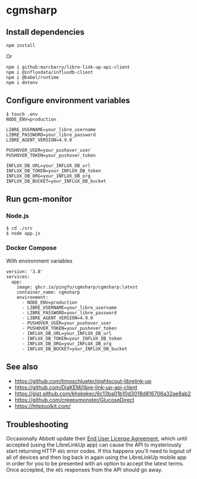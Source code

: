 # cgmsharp

## Install dependencies

```
npm install
```

Or

```
npm i github:marcbarry/libre-link-up-api-client
npm i @influxdata/influxdb-client
npm i @babel/runtime
npm i dotenv
```

## Configure environment variables

```
$ touch .env
NODE_ENV=production

LIBRE_USERNAME=your_libre_username
LIBRE_PASSWORD=your_libre_password
LIBRE_AGENT_VERSION=4.9.0

PUSHOVER_USER=your_pushover_user
PUSHOVER_TOKEN=your_pushover_token

INFLUX_DB_URL=your_INFLUX_DB_url
INFLUX_DB_TOKEN=your_INFLUX_DB_token
INFLUX_DB_ORG=your_INFLUX_DB_org
INFLUX_DB_BUCKET=your_INFLUX_DB_bucket
```

## Run gcm-monitor

### Node.js

```
$ cd ./src
$ node app.js
```

### Docker Compose

With environment variables

```
version: '3.8'
services:
  app:
    image: ghcr.io/pingfu/cgmsharp/cgmsharp:latest
    container_name: cgmsharp
    environment:
      - NODE_ENV=production
      - LIBRE_USERNAME=your_libre_username
      - LIBRE_PASSWORD=your_libre_password
      - LIBRE_AGENT_VERSION=4.9.0
      - PUSHOVER_USER=your_pushover_user
      - PUSHOVER_TOKEN=your_pushover_token
      - INFLUX_DB_URL=your_INFLUX_DB_url
      - INFLUX_DB_TOKEN=your_INFLUX_DB_token
      - INFLUX_DB_ORG=your_INFLUX_DB_org
      - INFLUX_DB_BUCKET=your_INFLUX_DB_bucket
```

## See also

- https://github.com/timoschlueter/nightscout-librelink-up
- https://github.com/DiaKEM/libre-link-up-api-client
- https://gist.github.com/khskekec/6c13ba01b10d3018d816706a32ae8ab2
- https://github.com/creepymonster/GlucoseDirect
- https://httptoolkit.com/

## Troubleshooting

Occasionally Abbott update their [End User License Agreement](https://api.libreview.io/document/toullu?lang=en-gb), which until accepted (using the LibreLinkUp app) can cause the API to mysteriously start returning HTTP `401` error codes. If this happens you'll need to logout of all of devices and then log back in again using the LibreLinkUp mobile app in order for you to be presented with an option to accept the latest terms. Once accepted, the `401` responses from the API should go away.